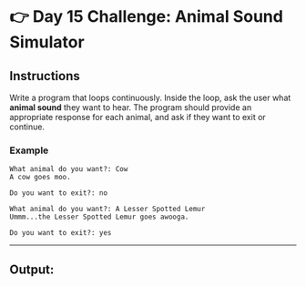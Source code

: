 # 👉 Day 15 Challenge: Animal Sound Simulator

## Instructions

Write a program that loops continuously. Inside the loop, ask the user what **animal sound** they want to hear. The program should provide an appropriate response for each animal, and ask if they want to exit or continue.

### Example

```plaintext
What animal do you want?: Cow
A cow goes moo.

Do you want to exit?: no

What animal do you want?: A Lesser Spotted Lemur
Ummm...the Lesser Spotted Lemur goes awooga.

Do you want to exit?: yes
```

---

## Output:
